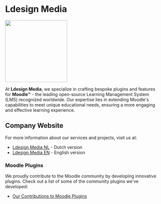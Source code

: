 # Ldesign Media

<img src="https://ldesignmedia.nl/themes/ldesignmedia/assets/images/logo/logo.svg" style="width:200px"/>

At **Ldesign Media**, we specialize in crafting bespoke plugins and features for **Moodle™** - the leading open-source Learning Management System (LMS) recognized worldwide. Our expertise lies in extending Moodle's capabilities to meet unique educational needs, ensuring a more engaging and effective learning experience.

## Company Website
For more information about our services and projects, visit us at:
- [Ldesign Media NL](https://ldesignmedia.nl/nl) - Dutch version
- [Ldesign Media EN](https://ldesignmedia.nl/en) - English version

### Moodle Plugins
We proudly contribute to the Moodle community by developing innovative plugins. Check out a list of some of the community plugins we've developed:

- [Our Contributions to Moodle Plugins](https://moodle.org/plugins/browse.php?list=contributor&id=1487326)


